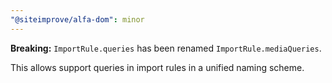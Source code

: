 ```yaml
---
"@siteimprove/alfa-dom": minor
---
```


**Breaking:** `ImportRule.queries` has been renamed `ImportRule.mediaQueries`.

This allows support queries in import rules in a unified naming scheme.
